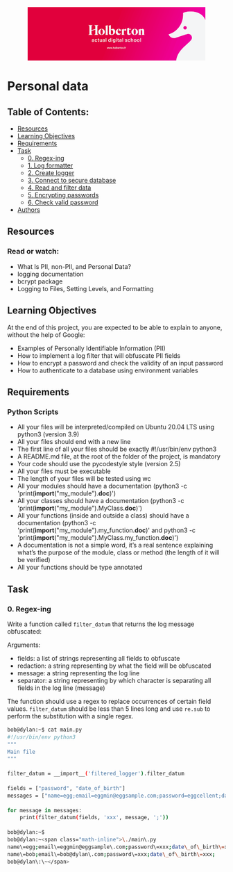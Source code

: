 <div align="center"><img src="https://github.com/ksyv/holbertonschool-web_front_end/blob/main/baniere_holberton.png"></div>

# Personal data

## Table of Contents:

- [Resources](#Resources)
- [Learning Objectives](#Learning-Objectives)
- [Requirements](#Requirements)
- [Task](#Task)
    - [0. Regex-ing](#subparagraph1)
    - [1. Log formatter](#subparagraph2)
    - [2. Create logger](#subparagraph3)
    - [3. Connect to secure database](#subparagraph4)
    - [4. Read and filter data](#subparagraph5)
    - [5. Encrypting passwords](#subparagraph6)
    - [6. Check valid password](#subparagraph7)
- [Authors](#Authors)

## Resources
### Read or watch:
* What Is PII, non-PII, and Personal Data?
* logging documentation
* bcrypt package
* Logging to Files, Setting Levels, and Formatting

## Learning Objectives
At the end of this project, you are expected to be able to explain to anyone, without the help of Google:
* Examples of Personally Identifiable Information (PII)
* How to implement a log filter that will obfuscate PII fields
* How to encrypt a password and check the validity of an input password
* How to authenticate to a database using environment variables

## Requirements
### Python Scripts
* All your files will be interpreted/compiled on Ubuntu 20.04 LTS using python3 (version 3.9)
* All your files should end with a new line
* The first line of all your files should be exactly #!/usr/bin/env python3
* A README.md file, at the root of the folder of the project, is mandatory
* Your code should use the pycodestyle style (version 2.5)
* All your files must be executable
* The length of your files will be tested using wc
* All your modules should have a documentation (python3 -c 'print(__import__("my_module").__doc__)')
* All your classes should have a documentation (python3 -c 'print(__import__("my_module").MyClass.__doc__)')
* All your functions (inside and outside a class) should have a documentation (python3 -c 'print(__import__("my_module").my_function.__doc__)' and python3 -c 'print(__import__("my_module").MyClass.my_function.__doc__)')
* A documentation is not a simple word, it’s a real sentence explaining what’s the purpose of the module, class or method (the length of it will be verified)
* All your functions should be type annotated

## Task

### 0. Regex-ing <a name="subparagraph1"></a>
Write a function called `filter_datum` that returns the log message obfuscated:

Arguments:
* fields: a list of strings representing all fields to obfuscate
* redaction: a string representing by what the field will be obfuscated
* message: a string representing the log line
* separator: a string representing by which character is separating all fields in the log line (message)

The function should use a regex to replace occurrences of certain field values.
`filter_datum` should be less than 5 lines long and use `re.sub` to perform the substitution with a single regex.

```bash
bob@dylan:~$ cat main.py
#!/usr/bin/env python3
"""
Main file
"""

filter_datum = __import__('filtered_logger').filter_datum

fields = ["password", "date_of_birth"]
messages = ["name=egg;email=eggmin@eggsample.com;password=eggcellent;date_of_birth=12/12/1986;", "name=bob;email=bob@dylan.com;password=bobbycool;date_of_birth=03/04/1993;"]

for message in messages:
    print(filter_datum(fields, 'xxx', message, ';'))

bob@dylan:~$
bob@dylan:~<span class="math-inline">\./main\.py
name\=egg;email\=eggmin@eggsample\.com;password\=xxx;date\_of\_birth\=xxx;
name\=bob;email\=bob@dylan\.com;password\=xxx;date\_of\_birth\=xxx;
bob@dylan\:\~</span>